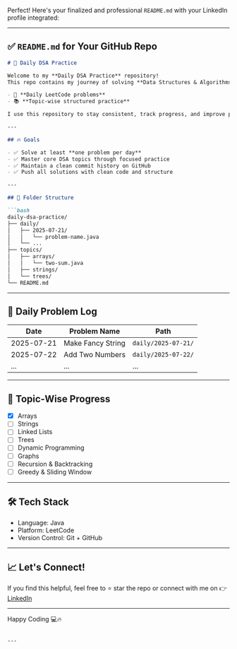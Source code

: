 Perfect! Here's your finalized and professional `README.md` with your LinkedIn profile integrated:

---

## ✅ `README.md` for Your GitHub Repo

````markdown
# 🧠 Daily DSA Practice

Welcome to my **Daily DSA Practice** repository!  
This repo contains my journey of solving **Data Structures & Algorithms** problems through:

- 📅 **Daily LeetCode problems**
- 📚 **Topic-wise structured practice**

I use this repository to stay consistent, track progress, and improve problem-solving skills for interviews and beyond.

---

## 🔥 Goals

- ✅ Solve at least **one problem per day**
- ✅ Master core DSA topics through focused practice
- ✅ Maintain a clean commit history on GitHub
- ✅ Push all solutions with clean code and structure

---

## 📁 Folder Structure

```bash
daily-dsa-practice/
├── daily/
│   ├── 2025-07-21/
│   │   └── problem-name.java
│   └── ...
├── topics/
│   ├── arrays/
│   │   └── two-sum.java
│   ├── strings/
│   └── trees/
└── README.md
````

---

## 📅 Daily Problem Log

| Date       | Problem Name      | Path                |
| ---------- | ----------------- | ------------------- |
| 2025-07-21 | Make Fancy String | `daily/2025-07-21/` |
| 2025-07-22 | Add Two Numbers   | `daily/2025-07-22/` |
| ...        | ...               | ...                 |

---

## 📘 Topic-Wise Progress

* [x] Arrays
* [ ] Strings
* [ ] Linked Lists
* [ ] Trees
* [ ] Dynamic Programming
* [ ] Graphs
* [ ] Recursion & Backtracking
* [ ] Greedy & Sliding Window

---

## 🛠️ Tech Stack

* Language: Java
* Platform: LeetCode
* Version Control: Git + GitHub

---

## 📈 Let's Connect!

If you find this helpful, feel free to ⭐️ star the repo or connect with me on
👉 [LinkedIn](https://www.linkedin.com/in/shivammjha/)

---

Happy Coding 💻🔥

````

---

